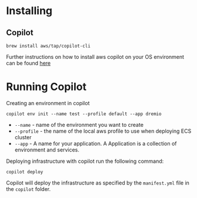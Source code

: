 # Installing 

## Copilot 

`brew install aws/tap/copilot-cli`
 
Further instructions on how to install aws copilot on your OS environment can be found [here](https://aws.github.io/copilot-cli/docs/getting-started/install/)


# Running Copilot 
  
Creating an environment in copilot 

`copilot env init --name test --profile default --app dremio`
 - `--name` - name of the environment you want to create
 - `--profile` - the name of the local aws profile to use when deploying ECS cluster
 - `--app` - A name for your application. A Application is a collection of environment and services. 

Deploying infrastructure with copilot run the following command: 

`copilot deploy` 
 
 Copilot will deploy the infrastructure as specified by the `manifest.yml` file in the `copilot` folder. 